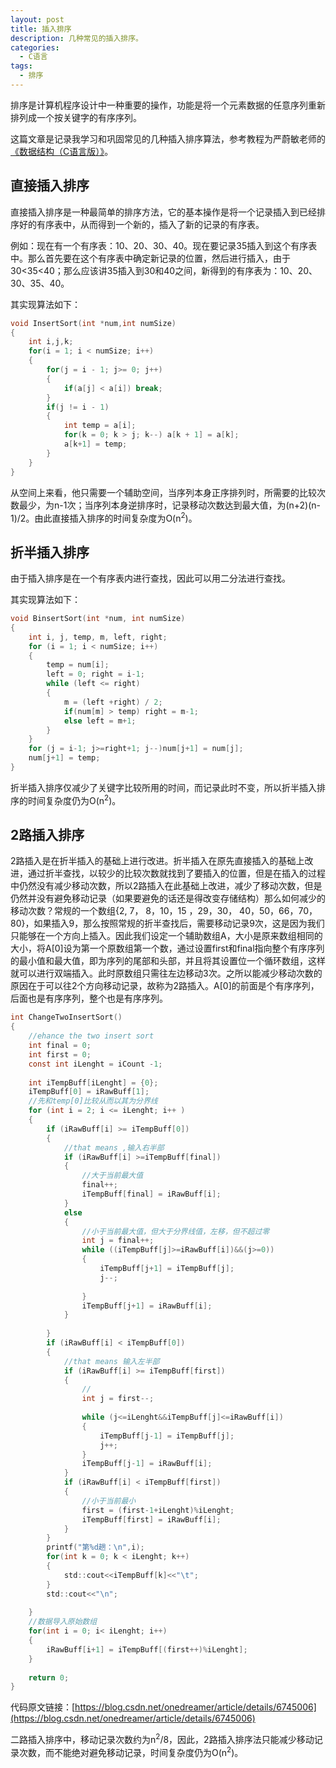 ```yaml
---
layout: post
title: 插入排序
description: 几种常见的插入排序。
categories:
  - C语言
tags:
  - 排序	
---
```


排序是计算机程序设计中一种重要的操作，功能是将一个元素数据的任意序列重新排列成一个按关键字的有序序列。

这篇文章是记录我学习和巩固常见的几种插入排序算法，参考教程为严蔚敏老师的[《数据结构（C语言版）》](https://pan.baidu.com/s/1kVCxIhL)。

## 直接插入排序

直接插入排序是一种最简单的排序方法，它的基本操作是将一个记录插入到已经排序好的有序表中，从而得到一个新的，插入了新的记录的有序表。

例如：现在有一个有序表：10、20、30、40。现在要记录35插入到这个有序表中。那么首先要在这个有序表中确定新记录的位置，然后进行插入，由于30<35<40；那么应该讲35插入到30和40之间，新得到的有序表为：10、20、30、35、40。

其实现算法如下：

```c
void InsertSort(int *num,int numSize)
{
	int i,j,k;
	for(i = 1; i < numSize; i++)
	{
		for(j = i - 1; j>= 0; j++)
		{
			if(a[j] < a[i]) break;
		}
		if(j != i - 1)
		{
			int temp = a[i];
			for(k = 0; k > j; k--) a[k + 1] = a[k];
			a[k+1] = temp;
		}
	}
}
```

从空间上来看，他只需要一个辅助空间，当序列本身正序排列时，所需要的比较次数最少，为n-1次；当序列本身逆排序时，记录移动次数达到最大值，为(n+2)(n-1)/2。由此直接插入排序的时间复杂度为O(n<sup>2</sup>)。

## 折半插入排序

由于插入排序是在一个有序表内进行查找，因此可以用二分法进行查找。

其实现算法如下：

```c
void BinsertSort(int *num, int numSize)
{
	int i, j, temp, m, left, right;
	for (i = 1; i < numSize; i++)
	{
		temp = num[i];
		left = 0; right = i-1;
		while (left <= right)
		{
			m = (left +right) / 2;
			if(num[m] > temp) right = m-1;
			else left = m+1;
		}
	}
	for (j = i-1; j>=right+1; j--)num[j+1] = num[j];
	num[j+1] = temp;
}
```

折半插入排序仅减少了关键字比较所用的时间，而记录此时不变，所以折半插入排序的时间复杂度仍为O(n<sup>2</sup>)。

## 2路插入排序

2路插入是在折半插入的基础上进行改进。折半插入在原先直接插入的基础上改进，通过折半查找，以较少的比较次数就找到了要插入的位置，但是在插入的过程中仍然没有减少移动次数，所以2路插入在此基础上改进，减少了移动次数，但是仍然并没有避免移动记录（如果要避免的话还是得改变存储结构）那么如何减少的移动次数？常规的一个数组{2, 7， 8，10，15 ，29，30， 40，50，66，70，80}，如果插入9，那么按照常规的折半查找后，需要移动记录9次，这是因为我们只能够在一个方向上插入。因此我们设定一个辅助数组A，大小是原来数组相同的大小，将A[0]设为第一个原数组第一个数，通过设置first和final指向整个有序序列的最小值和最大值，即为序列的尾部和头部，并且将其设置位一个循环数组，这样就可以进行双端插入。此时原数组只需往左边移动3次。之所以能减少移动次数的原因在于可以往2个方向移动记录，故称为2路插入。A[0]的前面是个有序序列，后面也是有序序列，整个也是有序序列。

```c
int ChangeTwoInsertSort()
{
	//ehance the two insert sort
	int final = 0;
	int first = 0;
	const int iLenght = iCount -1;
 
	int iTempBuff[iLenght] = {0};
	iTempBuff[0] = iRawBuff[1];
	//先和temp[0]比较从而以其为分界线
	for (int i = 2; i <= iLenght; i++ )
	{
		if (iRawBuff[i] >= iTempBuff[0])
		{
			//that means ,输入右半部
			if (iRawBuff[i] >=iTempBuff[final])
			{
				//大于当前最大值
				final++;
				iTempBuff[final] = iRawBuff[i];
			}
			else
			{
				//小于当前最大值，但大于分界线值，左移，但不超过零
				int j = final++;
				while ((iTempBuff[j]>=iRawBuff[i])&&(j>=0))
				{
					iTempBuff[j+1] = iTempBuff[j];
					j--;
 
				}
				iTempBuff[j+1] = iRawBuff[i];
			}
 
		}
		if (iRawBuff[i] < iTempBuff[0])
		{
			//that means 输入左半部
			if (iRawBuff[i] >= iTempBuff[first])
			{
				//
				int j = first--;
 
				while (j<=iLenght&&iTempBuff[j]<=iRawBuff[i])
				{
					iTempBuff[j-1] = iTempBuff[j];
					j++;
				}
				iTempBuff[j-1] = iRawBuff[i];
			}
			if (iRawBuff[i] < iTempBuff[first])
			{
				//小于当前最小
				first = (first-1+iLenght)%iLenght;
				iTempBuff[first] = iRawBuff[i];
			}
		}
		printf("第%d趟：\n",i);
		for(int k = 0; k < iLenght; k++)
		{
			std::cout<<iTempBuff[k]<<"\t";
		}
		std::cout<<"\n";
	
	}
	//数据导入原始数组
	for(int i = 0; i< iLenght; i++)
	{
        iRawBuff[i+1] = iTempBuff[(first++)%iLenght];
	}
 
	return 0;
}


```

代码原文链接：[https://blog.csdn.net/onedreamer/article/details/6745006](https://blog.csdn.net/onedreamer/article/details/6745006)

二路插入排序中，移动记录次数约为n<sup>2</sup>/8，因此，2路插入排序法只能减少移动记录次数，而不能绝对避免移动记录，时间复杂度仍为O(n<sup>2</sup>)。

